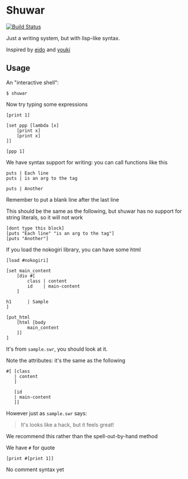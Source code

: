 # Shuwar

[![Build Status](https://travis-ci.org/dramforever/shuwar.svg?branch=master)](https://travis-ci.org/dramforever/shuwar)

Just a writing system, but with lisp-like syntax.

Inspired by [eido][] and [youki][]

[youki]: https://github.com/be5invis/youki
[eido]:  https://github.com/be5invis/eido

## Usage

An "interactive shell":

    $ shuwar

Now try typing some expressions

    [print 1]

    [set ppp [lambda [x]
        [print x]
        [print x]
    ]]

    [ppp 1]

We have syntax support for writing: you can call functions like this

    puts | Each line
    puts | is an arg to the tag

    puts | Another

Remember to put a blank line after the last line

This should be the same as the following, but shuwar has no support for string literals, so it
will not work

    [dont type this block]
    [puts "Each line" "is an arg to the tag"]
    [puts "Another"]

If you load the nokogiri library, you can have some html

    [load #nokogiri]

    [set main_content
        [div #[
            class | content
            id    | main-content
        ]

    h1      | Sample
    ]

    [put_html
        [html [body
            main_content
        ]]
    ]

It's from `sample.swr`, you should look at it.

Note the attributes: it's the same as the following

    #[ [class
       | content
       ]

       [id
       | main-content
       ]]

However just as `sample.swr` says:

> It's looks like a hack, but it feels great!

We recommend this rather than the spell-out-by-hand method

We have `#` for quote

    [print #[print 1]]

No comment syntax yet

